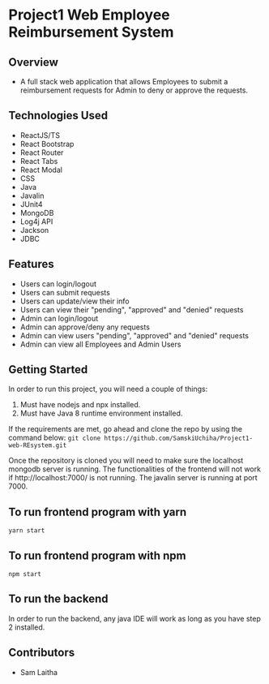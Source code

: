 # Project1 Web Employee Reimbursement System 

## Overview
- A full stack web application that allows Employees to submit a reimbursement requests for Admin to deny or approve the requests.

## Technologies Used
- ReactJS/TS
- React Bootstrap
- React Router
- React Tabs
- React Modal
- CSS
- Java
- Javalin
- JUnit4
- MongoDB
- Log4j API
- Jackson
- JDBC

## Features
- Users can login/logout
- Users can submit requests
- Users can update/view their info
- Users can view their "pending", "approved" and "denied" requests
- Admin can login/logout
- Admin can approve/deny any requests
- Admin can view users "pending", "approved" and "denied" requests
- Admin can view all Employees and Admin Users

## Getting Started

In order to run this project, you will need a couple of things:
1. Must have nodejs and npx installed.
2. Must have Java 8 runtime environment installed.

If the requirements are met, go ahead and clone the repo by using the command below:
```git clone https://github.com/SamskiUchiha/Project1-web-REsystem.git```

Once the repository is cloned you will need to make sure the localhost mongodb server is running.
The functionalities of the frontend will not work if http://localhost:7000/ is not running. The javalin server is running at port 7000.

## To run frontend program with yarn
```yarn start```

## To run frontend program with npm
```npm start``` 

## To run the backend
In order to run the backend, any java IDE will work as long as you have step 2 installed.

## Contributors
- Sam Laitha